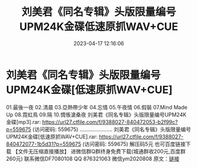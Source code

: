 ﻿---
title: 刘美君《同名专辑》头版限量编号UPM24K金碟低速原抓WAV+CUE
date: 2023-04-17 12:16:06
categories: 新碟专辑、稀有等精品
tags: 华语中文
---
# 刘美君《同名专辑》头版限量编号UPM24K金碟[低速原抓WAV+CUE]

01.最後一夜
02.清晨
03.亞熱帶少年
04.忘情
05.午夜情
06.假裝
07.Mind Made Up
08.霓虹鳥
09.隔
10.惆悵滄桑夜
刘美君《同名专辑》头版限量编号UPM24K金碟[mp3].rar: https://url27.ctfile.com/f/9388027-840472053-b2f99c?p=559675
(访问密码: 559675)
......................
刘美君《同名专辑》头版限量编号UPM24K金碟[低速原抓WAV+CUE].rar: https://url27.ctfile.com/f/9388027-840472077-1b5d31?p=559675
(访问密码: 559675)
解压码5元
也可百度链接下载 【文件无压缩直接播放】
进微信群Q群终身免费下载(城通群收200元,百度群260元)
联系微信DF7080108 QQ 876321063
微信ym2020808
原文：[链接](https://blog.sina.com.cn/s/blog_1647c7e76010311hh.html)